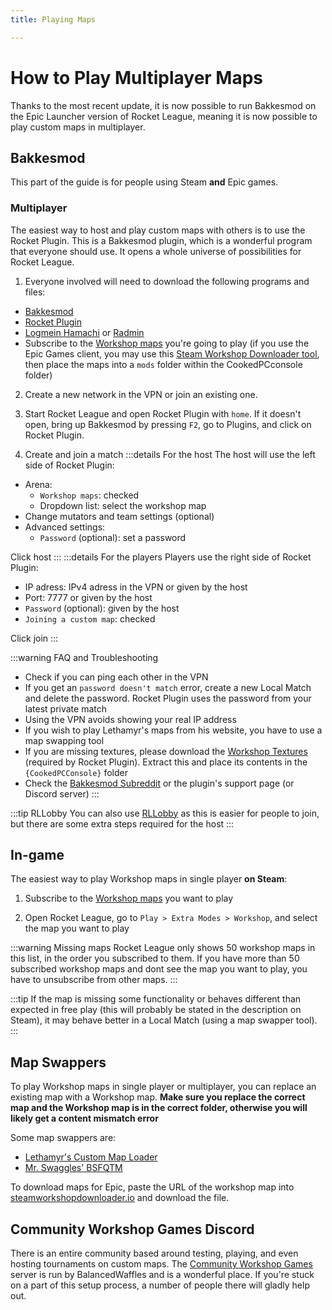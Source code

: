 ```yaml
---
title: Playing Maps

---
```

# How to Play Multiplayer Maps

Thanks to the most recent update, it is now possible to run Bakkesmod on the Epic Launcher version of Rocket League, meaning it is now possible to play custom maps in multiplayer.

## Bakkesmod 

This part of the guide is for people using Steam **and** Epic games. 

### Multiplayer

The easiest way to host and play custom maps with others is to use the Rocket Plugin. This is a Bakkesmod plugin, which is a wonderful program that everyone should use. It opens a whole universe of possibilities for Rocket League.

1. Everyone involved will need to download the following programs and files:

* [Bakkesmod](https://www.bakkesmod.com/)
* [Rocket Plugin](https://bakkesplugins.com/plugins/view/26)
* [Logmein Hamachi](https://vpn.net) or [Radmin](http://www.radmin-vpn.com/)
* Subscribe to the [Workshop maps](https://steamcommunity.com/workshop/browse/?appid=252950) you're going to play (if you use the Epic Games client, you may use this [Steam Workshop Downloader tool](https://steamworkshopdownloader.io/), then place the maps into a `mods` folder within the CookedPCconsole folder)

2. Create a new network in the VPN or join an existing one.

3. Start Rocket League and open Rocket Plugin with `home`. If it doesn't open, bring up Bakkesmod by pressing `F2`, go to Plugins, and click on Rocket Plugin.

4. Create and join a match
:::details For the host 
The host will use the left side of Rocket Plugin:
- Arena: 
    - `Workshop maps`: checked
    - Dropdown list: select the workshop map
- Change mutators and team settings (optional)
- Advanced settings:
    - `Password` (optional): set a password 

Click host
:::
:::details For the players 
Players use the right side of Rocket Plugin:
- IP adress: IPv4 adress in the VPN or given by the host
- Port: 7777 or given by the host
- `Password` (optional): given by the host
- `Joining a custom map`: checked

Click join
:::

:::warning FAQ and Troubleshooting
- Check if you can ping each other in the VPN
- If you get an `password doesn't match` error, create a new Local Match and delete the password. Rocket Plugin uses the password from your latest private match
- Using the VPN avoids showing your real IP address
- If you wish to play Lethamyr's maps from his website, you have to use a map swapping tool
- If you are missing textures, please download the [Workshop Textures](https://drive.google.com/drive/folders/1fvMMw0jGkkGr0fZpme9tWlwD3hC5LX0W) (required by Rocket Plugin). Extract this and place its contents in the `{CookedPCConsole}` folder
- Check the [Bakkesmod Subreddit](https://www.reddit.com/r/bakkesmod) or the plugin's support page (or Discord server) 
:::

:::tip RLLobby
You can also use [RLLobby](https://bakkesplugins.com/plugins/view/82) as this is easier for people to join, but there are some extra steps required for the host
:::

## In-game 

The easiest way to play Workshop maps in single player **on Steam**:

1. Subscribe to the [Workshop maps](https://steamcommunity.com/workshop/browse/?appid=252950&browsesort=trend&section=readytouseitems) you want to play

2. Open Rocket League, go to `Play > Extra Modes > Workshop`, and select the map you want to play

:::warning Missing maps
Rocket League only shows 50 workshop maps in this list, in the order you subscribed to them. If you have more than 50 subscribed workshop maps and dont see the map you want to play, you have to unsubscribe from other maps.
:::

:::tip
If the map is missing some functionality or behaves different than expected in free play (this will probably be stated in the description on Steam), it may behave better in a Local Match (using a map swapper tool).
:::

## Map Swappers

To play Workshop maps in single player or multiplayer, you can replace an existing map with a Workshop map. **Make sure you replace the correct map and the Workshop map is in the correct folder, otherwise you will likely get a content mismatch error**  

Some map swappers are:
- [Lethamyr's Custom Map Loader](https://lethamyr.com/set-up-custom-maps)
- [Mr. Swaggles' BSFQTM](../../essential/05_project_setup.html#batch-script-for-quickly-testing-maps-bsfqtm) 

To download maps for Epic, paste the URL of the workshop map into [steamworkshopdownloader.io](https://steamworkshopdownloader.io/) and download the file.

## Community Workshop Games Discord

There is an entire community based around testing, playing, and even hosting tournaments on custom maps. The [Community Workshop Games](https://discord.gg/WNfN5ky) server is run by BalancedWaffles and is a wonderful place. If you're stuck on a part of this setup process, a number of people there will gladly help out.


